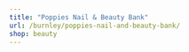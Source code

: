 ```yaml
---
title: "Poppies Nail & Beauty Bank"
url: /burnley/poppies-nail-and-beauty-bank/
shop: beauty
---
```

